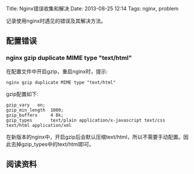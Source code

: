 Title: Nginx错误收集和解决
Date: 2013-08-25 12:14
Tags: nginx, problem

记录使用nginx时遇见的错误及其解决方法。

## 配置错误

### nginx gzip duplicate MIME type "text/html"
在配置文件中开启gzip，重启nginx时，提示:

    nginx gzip duplicate MIME type "text/html"

gzip配置如下:

    gzip_vary   on;
    gzip_min_length  1000;
    gzip_buffers     4 8k;
    gzip_types       text/plain application/x-javascript text/css text/html application/xml

在新版本的nginx中，开启gzip后会默认压缩text/html，所以不需要手动配置。因此去掉gzip_types中的text/html即可。

## 阅读资料

